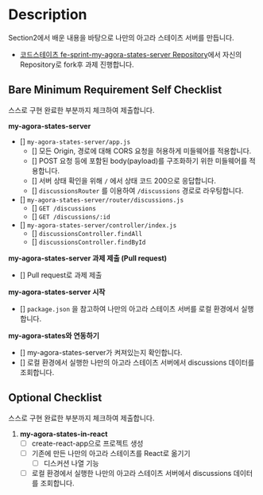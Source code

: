 # Description

Section2에서 배운 내용을 바탕으로 나만의 아고라 스테이츠 서버를 만듭니다.

- [코드스테이츠 fe-sprint-my-agora-states-server Repository](https://github.com/codestates-seb/fe-sprint-my-agora-states-server)에서 자신의 Repository로 fork후 과제 진행합니다.

## Bare Minimum Requirement Self Checklist

스스로 구현 완료한 부분까지 체크하여 제출합니다.

**my-agora-states-server**

- [] `my-agora-states-server/app.js`
  - [] 모든 Origin, 경로에 대해 CORS 요청을 허용하게 미들웨어를 적용합니다.
  - [] POST 요청 등에 포함된 body(payload)를 구조화하기 위한 미들웨어를 적용합니다.
  - [] 서버 상태 확인을 위해 `/` 에서 상태 코드 200으로 응답합니다.
  - [] `discussionsRouter` 를 이용하여 `/discussions` 경로로 라우팅합니다.
- [] `my-agora-states-server/router/discussions.js`
  - [] `GET /discussions`
  - [] `GET /discussions/:id`
- [] `my-agora-states-server/controller/index.js`
  - [] `discussionsController.findAll`
  - [] `discussionsController.findById`

**my-agora-states-server 과제 제출 (Pull request)**

- [] Pull request로 과제 제출

**my-agora-states-server 시작**

- [] `package.json` 을 참고하여 나만의 아고라 스테이츠 서버를 로컬 환경에서 실행합니다.

**my-agora-states와 연동하기**

- [] my-agora-states-server가 켜져있는지 확인합니다.
- [] 로컬 환경에서 실행한 나만의 아고라 스테이츠 서버에서 discussions 데이터를 조회합니다.

## Optional Checklist

스스로 구현 완료한 부분까지 체크하여 제출합니다.

1. **my-agora-states-in-react**
   - [ ] create-react-app으로 프로젝트 생성
   - [ ] 기존에 만든 나만의 아고라 스테이츠를 React로 옮기기
     - [ ] 디스커션 나열 기능
   - [ ] 로컬 환경에서 실행한 나만의 아고라 스테이츠 서버에서 discussions 데이터를 조회합니다.
